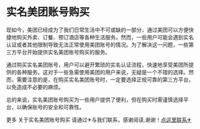 # 实名美团账号购买

现如今，美团已经成为了我们日常生活中不可或缺的一部分，通过美团可以方便快捷地购买外卖、订餐、预订酒店等各种生活服务。然而，一些用户可能会遇到实名认证或者其他限制导致无法正常使用美团账号的情况。为了解决这一问题，一些第三方平台开始提供实名美团账号购买的服务。

通过购买实名美团账号，用户可以避开繁琐的实名认证流程，快速地享受美团所提供的各种服务。这对于一些急需使用美团的用户来说，无疑是一个不错的选择。然而，需要注意的是，在购买实名美团账号时，一定要选择正规可靠的第三方平台，以免造成不必要的麻烦。

总的来说，实名美团账号购买为一些用户提供了便利，但在购买时需谨慎选择平台，以确保账号的安全和可靠性。

更多 关于实名美团账号购买 请通过✈与我们联系，感谢阅读,谢谢！[点这里联系✈](https://ads.k02.cc)